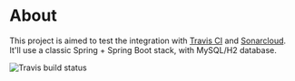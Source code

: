 # About

This project is aimed to test the integration with [Travis CI](https://travis-ci.org/) and [Sonarcloud](https://sonarcloud.io). 
It'll use a classic Spring + Spring Boot stack, with MySQL/H2 database.

![Travis build status](https://sonarcloud.io/api/project_badges/measure?project=nc.indus%3Aci-demo&metric=alert_status)
